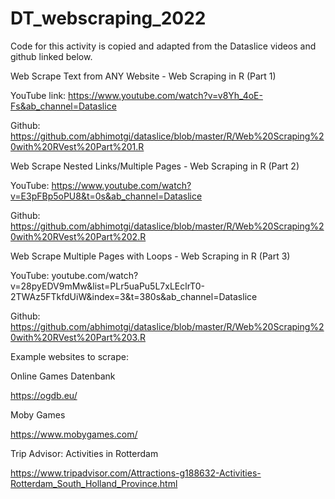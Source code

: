 # DT_webscraping_2022

Code for this activity is copied and adapted from the Dataslice videos and github linked below.

Web Scrape Text from ANY Website - Web Scraping in R (Part 1)

YouTube link: https://www.youtube.com/watch?v=v8Yh_4oE-Fs&ab_channel=Dataslice

Github: https://github.com/abhimotgi/dataslice/blob/master/R/Web%20Scraping%20with%20RVest%20Part%201.R

Web Scrape Nested Links/Multiple Pages - Web Scraping in R (Part 2)

YouTube: https://www.youtube.com/watch?v=E3pFBp5oPU8&t=0s&ab_channel=Dataslice

Github: https://github.com/abhimotgi/dataslice/blob/master/R/Web%20Scraping%20with%20RVest%20Part%202.R

Web Scrape Multiple Pages with Loops - Web Scraping in R (Part 3)

YouTube: youtube.com/watch?v=28pyEDV9mMw&list=PLr5uaPu5L7xLEclrT0-2TWAz5FTkfdUiW&index=3&t=380s&ab_channel=Dataslice

Github: https://github.com/abhimotgi/dataslice/blob/master/R/Web%20Scraping%20with%20RVest%20Part%203.R

Example websites to scrape:

Online Games Datenbank

https://ogdb.eu/

Moby Games

https://www.mobygames.com/

Trip Advisor: Activities in Rotterdam

https://www.tripadvisor.com/Attractions-g188632-Activities-Rotterdam_South_Holland_Province.html
